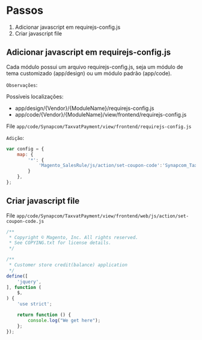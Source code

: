 # Passos

1. Adicionar javascript em requirejs-config.js
2. Criar javascript file

## Adicionar javascript em requirejs-config.js

Cada módulo possui um arquivo requirejs-config.js, seja um módulo de tema customizado (app/design) ou um módulo padrão (app/code). 

`Observações`:

Possíveis localizações:
- app/design/{Vendor}/{ModuleName}/requirejs-config.js
- app/code/{Vendor}/{ModuleName}/view/frontend/requirejs-config.js

File `app/code/Synapcom/TaxvatPayment/view/frontend/requirejs-config.js`

`Adição`:

```javascript
var config = {
    map: {
        '*': {
            'Magento_SalesRule/js/action/set-coupon-code':'Synapcom_TaxvatPayment/js/action/set-coupon-code'
        }
    },
};
```

## Criar javascript file

File `app/code/Synapcom/TaxvatPayment/view/frontend/web/js/action/set-coupon-code.js`

```javascript
/**
 * Copyright © Magento, Inc. All rights reserved.
 * See COPYING.txt for license details.
 */

/**
 * Customer store credit(balance) application
 */
define([
    'jquery',
], function (
    $,
) {
    'use strict';

    return function () {
        console.log("We get here");
    };
});
```